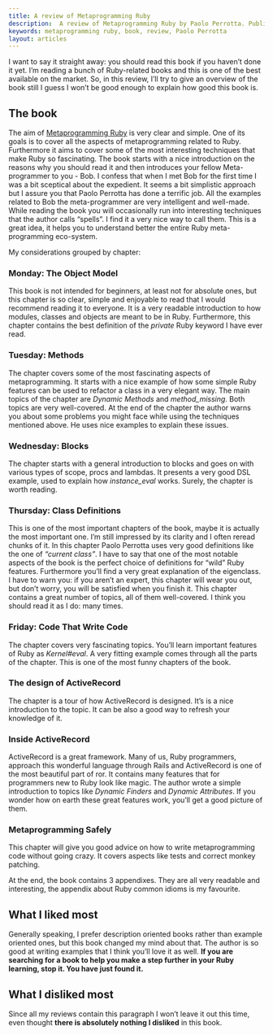 ```yaml
---
title: A review of Metaprogramming Ruby
description:  A review of Metaprogramming Ruby by Paolo Perrotta. Published by The Pragmatic Bookshelf in 2010
keywords: metaprogramming ruby, book, review, Paolo Perrotta
layout: articles
---
```


I want to say it straight away: you should read this book if you haven’t done
it yet. I’m reading a bunch of Ruby-related books and this is one of the best
available on the market. So, in this review, I’ll try to give an overview of
the book still I guess I won’t be good enough to explain how good this book
is.

The book
--------

The aim of [Metaprogramming
Ruby](http://pragprog.com/titles/ppmetr/metaprogramming-ruby) is very clear
and simple. One of its goals is to cover all the aspects of metaprogramming
related to Ruby. Furthermore it aims to cover some of the most interesting
techniques that make Ruby so fascinating. The book starts with a nice
introduction on the reasons why you should read it and then introduces your
fellow Meta-programmer to you - Bob. I confess that when I met Bob for the
first time I was a bit sceptical about the expedient. It seems a bit
simplistic approach but I assure you that Paolo Perrotta has done a terrific
job. All the examples related to Bob the meta-programmer are very intelligent
and well-made. While reading the book you will occasionally run into
interesting techniques that the author calls “spells”. I find it a very nice
way to call them. This is a great idea, it helps you to understand better the
entire Ruby meta-programming eco-system.

My considerations grouped by chapter:

### Monday: The Object Model

This book is not intended for beginners, at least not for absolute ones, but
this chapter is so clear, simple and enjoyable to read that I would recommend
reading it to everyone. It is a very readable introduction to how modules,
classes and objects are meant to be in Ruby. Furthermore, this chapter
contains the best definition of the *private* Ruby keyword I have ever read.

### Tuesday: Methods

The chapter covers some of the most fascinating aspects of metaprogramming. It
starts with a nice example of how some simple Ruby features can be used to
refactor a class in a very elegant way. The main topics of the chapter are
*Dynamic Methods* and *method\_missing*. Both topics are very well-covered. At
the end of the chapter the author warns you about some problems you might face
while using the techniques mentioned above. He uses nice examples to explain
these issues.  

### Wednesday: Blocks

The chapter starts with a general introduction to blocks and goes on with
various types of scope, procs and lambdas. It presents a very good DSL
example, used to explain how *instance\_eval* works. Surely, the chapter is
worth reading.  

### Thursday: Class Definitions

This is one of the most important chapters of the book, maybe it is actually
the most important one. I’m still impressed by its clarity and I often reread
chunks of it. In this chapter Paolo Perrotta uses very good definitions like
the one of *“current class”*. I have to say that one of the most notable
aspects of the book is the perfect choice of definitions for “wild” Ruby
features. Furthermore you’ll find a very great explanation of the eigenclass.
I have to warn you: if you aren’t an expert, this chapter will wear you out,
but don’t worry, you will be satisfied when you finish it. This chapter
contains a great number of topics, all of them well-covered. I think you
should read it as I do: many times.

### Friday: Code That Write Code

The chapter covers very fascinating topics. You’ll learn important features of
Ruby as *Kernel\#eval*. A very fitting example comes through all the parts of
the chapter. This is one of the most funny chapters of the book.

### The design of ActiveRecord

The chapter is a tour of how ActiveRecord is designed. It’s is a nice
introduction to the topic. It can be also a good way to refresh your knowledge
of it.

### Inside ActiveRecord

ActiveRecord is a great framework. Many of us, Ruby programmers, approach this
wonderful language through Rails and ActiveRecord is one of the most beautiful
part of ror. It contains many features that for programmers new to Ruby look
like magic. The author wrote a simple introduction to topics like *Dynamic
Finders* and *Dynamic Attributes*. If you wonder how on earth these great
features work, you’ll get a good picture of them.  

### Metaprogramming Safely

This chapter will give you good advice on how to write metaprogramming code
without going crazy. It covers aspects like tests and correct monkey patching.

At the end, the book contains 3 appendixes. They are all very readable and
interesting, the appendix about Ruby common idioms is my favourite.

## What I liked most

Generally speaking, I prefer description oriented books rather than example
oriented ones, but this book changed my mind about that. The author is so good
at writing examples that I think you’ll love it as well. **If you are
searching for a book to help you make a step further in your Ruby learning,
stop it. You have just found it.**

## What I disliked most

Since all my reviews contain this paragraph I won’t leave it out this
time, even thought **there is absolutely nothing I disliked** in this book.
